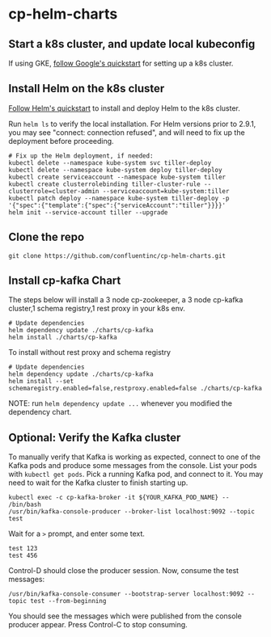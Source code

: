 # cp-helm-charts

## Start a k8s cluster, and update local kubeconfig

If using GKE, [follow Google's quickstart](https://cloud.google.com/kubernetes-engine/docs/quickstart) for setting up a k8s cluster.

## Install Helm on the k8s cluster

[Follow Helm's quickstart](https://docs.helm.sh/using_helm/#quickstart-guide) to install and deploy Helm to the k8s cluster.

Run `helm ls` to verify the local installation. For Helm versions prior to 2.9.1, you may see "connect: connection refused", and will need to fix up the deployment before proceeding.

```
# Fix up the Helm deployment, if needed:
kubectl delete --namespace kube-system svc tiller-deploy
kubectl delete --namespace kube-system deploy tiller-deploy
kubectl create serviceaccount --namespace kube-system tiller
kubectl create clusterrolebinding tiller-cluster-rule --clusterrole=cluster-admin --serviceaccount=kube-system:tiller
kubectl patch deploy --namespace kube-system tiller-deploy -p '{"spec":{"template":{"spec":{"serviceAccount":"tiller"}}}}'      
helm init --service-account tiller --upgrade
```

## Clone the repo 
```
git clone https://github.com/confluentinc/cp-helm-charts.git
```

## Install cp-kafka Chart 

The steps below will install a 3 node cp-zookeeper, a 3 node cp-kafka cluster,1 schema registry,1 rest proxy in your k8s env.

```
# Update dependencies
helm dependency update ./charts/cp-kafka
helm install ./charts/cp-kafka
```

To install without rest proxy and schema registry

```
# Update dependencies
helm dependency update ./charts/cp-kafka
helm install --set schemaregistry.enabled=false,restproxy.enabled=false ./charts/cp-kafka
```

NOTE: run `helm dependency update ...` whenever you modified the dependency chart.

## Optional: Verify the Kafka cluster

To manually verify that Kafka is working as expected, connect to one of the Kafka pods and produce some messages from the console. List your pods with `kubectl get pods`. Pick a running Kafka pod, and connect to it. You may need to wait for the Kafka cluster to finish starting up.

```
kubectl exec -c cp-kafka-broker -it ${YOUR_KAFKA_POD_NAME} -- /bin/bash
/usr/bin/kafka-console-producer --broker-list localhost:9092 --topic test
```

Wait for a `>` prompt, and enter some text.

```
test 123
test 456
```

Control-D should close the producer session. Now, consume the test messages:

```
/usr/bin/kafka-console-consumer --bootstrap-server localhost:9092 --topic test --from-beginning
```

You should see the messages which were published from the console producer appear. Press Control-C to stop consuming.

